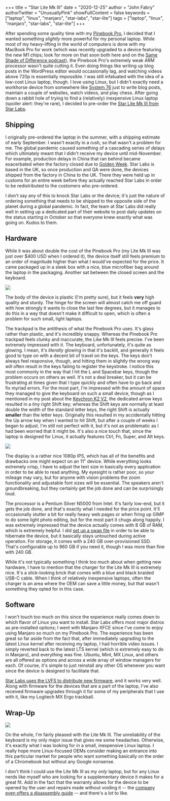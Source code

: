 +++
title = "Star Lite Mk III"
date = "2020-12-25"
author = "John Fabry"
authorTwitter = "UnusuallyPink"
showFullContent = false
keywords = ["laptop", "linux", "manjaro", "star-labs", "star-lite"]
tags = ["laptop", "linux", "manjaro", "star-labs", "star-lite"]
+++

After spending some quality time with my [Pinebook Pro](https://unusually.pink/unusually-pink-impressions-pinebook-pro/), I decided that I wanted something _slightly_ more powerful for my personal laptop. While most of my heavy-lifting in the world of computers is done with my MacBook Pro for work (which was recently upgraded to a device featuring the new M1 chips; look for more on that soon both here and on the [Same Shade of Difference podcast](https://sameshadeofdifference.com/)), the Pinebook Pro's extremely weak ARM processor wasn't quite cutting it. Even doing things like writing up blog posts in the WordPress editor would occasionally lag, and watching videos above 720p is essentially impossible. I was still infatuated with the idea of a low-cost Linux laptop, though. I love using Linux, but I didn't exactly need a workhorse device from somewhere like [System 76](https://system76.com/laptops) just to write blog posts, maintain a couple of websites, watch videos, and play chess. After going down a rabbit hole of trying to find a (relatively) inexpensive Linux laptop (spoiler alert: they're rare), I decided to pre-order the [Star Lite Mk III from Star Labs](https://starlabs.systems/pages/lite-mk-iii).

## Shipping

I originally pre-ordered the laptop in the summer, with a shipping estimate of early September. I wasn't exactly in a rush, so that wasn't a problem for me. The global pandemic caused something of a cascading series of delays which ultimately meant that I didn't receive my device until mid-November. For example, production delays in China that ran behind became exacerbated when the factory closed due to [Golden Week](https://en.wikipedia.org/wiki/Golden_Week_(China)). Star Labs is based in the UK, so once production and QA were done, the devices shipped from the factory in China to the UK. There they were held up in customs for an entire week before they actually reached Star Labs in order to be redistributed to the customers who pre-ordered.

I don't say any of this to knock Star Labs or the device; it's just the nature of ordering something that needs to be shipped to the opposite side of the planet during a global pandemic. In fact, the team at Star Labs did really well in setting up a dedicated part of their website to post daily updates on the status starting in October so that everyone knew exactly what was going on. Kudos to them.

## Hardware

While it was about double the cost of the Pinebook Pro (my Lite Mk III was just over $400 USD when I ordered it), the device itself still feels premium to an order of magnitude higher than what I would've expected for the price. It came packaged up in a sleek box with a nice, blue microfiber bag around the laptop in the packaging. Another sat between the closed screen and the keyboard.

![](images/IMG_0317.png)

The body of the device is plastic (I'm pretty sure), but it feels **very** high quality and sturdy. The hinge for the screen will almost catch me off guard with how strongly it wants to close the last few degrees, but it manages to do this in a way that doesn't make it difficult to open, which is often a problem for such small, light laptops.

The trackpad is the antithesis of what the Pinebook Pro uses. It's glass rather than plastic, and it's incredibly snappy. Whereas the Pinebook Pro trackpad feels clunky and inaccurate, the Like Mk III feels precise. I've been extremely impressed with it. The keyboard, unfortunately, it's quite as glowing. I mean, it's _literally_ glowing in that it's backlit, and generally it feels good to type on with a decent bit of travel on the keys. The keys don't always feel responsive, though, and hitting them in slightly the wrong way will often result in the keys failing to register the keystroke. I notice this most commonly in the way that I hit the L and Spacebar keys, though the problem occurs on others as well. It's not a deal breaker, but it can be frustrating at times given that I type quickly and often have to go back and fix myriad errors. For the most part, I'm impressed with the amount of space they managed to give the keyboard on such a small device, though as I mentioned in my post about the [Keychron K2 V2](https://unusually.pink/keychron-k2-v2/), the dedicated arrow keys resulted in a _tiny_ right Shift key; whereas the Shift keys are normally at least double the width of the standard letter keys, the right Shift is actually **smaller** than the letter keys. Originally this resulted in my accidentally hitting the Up arrow key when I wanted to hit Shift, but after a couple of weeks I began to adjust. I'm still not perfect with it, but it's not as problematic as I had been worried that it might be. It's also a nice touch that, since the laptop is designed for Linux, it actually features Ctrl, Fn, Super, and Alt keys.

![](images/IMG_0319.png)

The display is a rather nice 1080p IPS, which has all of the benefits and drawbacks one might expect on an 11" device. While everything looks extremely crisp, I have to adjust the text size in basically every application in order to be able to read anything. My eyesight is rather poor, so your mileage may vary, but for anyone with vision problems the zoom functionality and adjustable font sizes will be essential. The speakers aren't groundbreaking, but they certainly get the job done and can be surprisingly loud.

The processor is a Pentium Silver N5000 from Intel. It's fairly low-end, but it gets the job done, and that's exactly what I needed for the price point. It'll occasionally stutter a bit for really heavy web pages or when firing up GIMP to do some light photo editing, but for the most part it chugs along happily. I was extremely impressed that the device actually comes with 8 GB of RAM, which is extremely helpful. I did [set up a swap file](https://unusually.pink/swapfile-fix-on-manjar-linux-pinebook-pro/) in order to be able to hibernate the device, but it basically stays untouched during active operation. For storage, it comes with a 240 GB over-provisioned SSD. That's configurable up to 960 GB if you need it, though I was more than fine with 240 GB.

While it's not typically something I think too much about when getting new hardware, I have to mention that the charger for the Lite Mk III is extremely nice. It's a slick-looking brick that comes with a blue and black braided USB-C cable. When I think of relatively inexpensive laptops, often the charger is an area where the OEM can save a little money, but that wasn't something they opted for in this case.

## Software

I won't touch too much on this since the experience really comes down to which flavor of Linux you want to install. Star Labs offers most major distros as pre-installed options; I went with Manjaro XFCE since I've come to enjoy using Manjaro so much on my Pinebook Pro. The experience has been great so far aside from the fact that, after immediately upgrading to the latest Linux kernel after receiving my laptop, I had horrible video issues. I simply reverted back to the latest LTS kernel (which is extremely easy to do in Manjaro), and everything was fine. Ubuntu, Mint, MX Linux, and others are all offered as options and across a wide array of window managers for each. Of course, it's simple to just reinstall any other OS whenever you want since the device is designed to facilitate that.

[Star Labs uses the LVFS to distribute new firmware](https://starlabs.kb.help/updates-upgrades/installing-updates-from-the-lvfs/), and it works very well. Along with firmware for the devices that are a part of the laptop, I've also received firmware upgrades through it for some of my peripherals that I use with it, like my Logitech MX Ergo trackball.

## Wrap-Up

![](images/IMG_0318.png)

On the whole, I'm fairly pleased with the Lite Mk III. The unreliability of the keyboard is my only major issue that gives me some headaches. Otherwise, it's exactly what I was looking for in a small, inexpensive Linux laptop. I really hope more Linux-focused OEMs consider making an entrance into this particular market for people who want something basically on the order of a Chromebook but without any Google nonsense.

I don't think I could use the Lite Mk III as my _only_ laptop, but for any Linux nerds like myself who are looking for a supplementary device it makes for a great fit. Add in the fact that the warranty allows for the device to be opened by the user and repairs made without voiding it -- the [company even offers a disassembly guide](https://starlabs.kb.help/star-lite-mk-ii/star-lite-mk-ii-complete-disassembly-guide/) -- and there's a lot to like.
